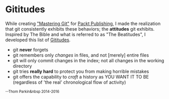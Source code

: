 Gititudes
=========

While creating ["Mastering Git"](https://www.packtpub.com/application-development/mastering-git-video) for [Packt Publishing](http://www.packtpub.com), I made the realization that git consistently exhibits these behaviors; the **attitudes** git exhibits.
Inspired by The Bible and what is referred to as "The Beatitudes", I developed this list of [Gititudes](http://www.gititude.com).

  - git **never** forgets
  - git remembers only *changes* in files, and not [merely] entire files
  - git will only commit changes in the index; not all changes in the working directory
  - git tries **really hard** to protect you from making horrible mistakes
  - git offers the capability to *craft* a history as YOU WANT IT TO BE (regardless of 'the real' chronological flow of activity)

<span style="font-size: 80%;">--Thom Parkin&nbsp&nbsp;2014-2016</span>

